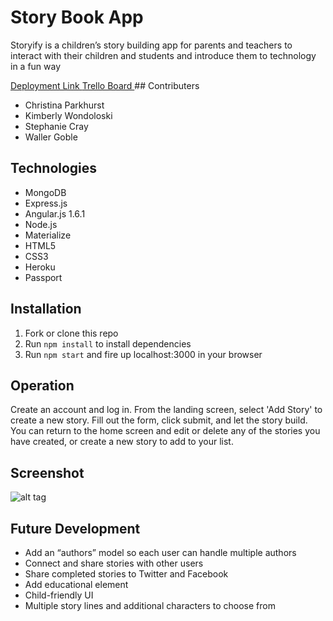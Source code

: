 # Story Book App

Storyify is a children’s story building app for parents and teachers to interact with their children and students and introduce them to technology in a fun way

<a href="https://storyify.herokuapp.com">
Deployment Link
</a>

<a href="https://trello.com/b/BC1sJOOj/wdi-project-3">
Trello Board
</a>
## Contributers

* Christina Parkhurst
* Kimberly Wondoloski
* Stephanie Cray
* Waller Goble

## Technologies

* MongoDB
* Express.js
* Angular.js 1.6.1
* Node.js 
* Materialize
* HTML5
* CSS3
* Heroku
* Passport

## Installation
1. Fork or clone this repo
2. Run ```npm install``` to install dependencies
3. Run ```npm start``` and fire up localhost:3000 in your browser

## Operation
Create an account and log in. From the landing screen, select 'Add Story' to create a new story. Fill out the form, click submit, and let the story build. You can return to the home screen and edit or delete any of the stories you have created, or create a new story to add to your list. 

## Screenshot

![alt tag](https://raw.githubusercontent.com/ccparkhurst/storyify/master/path/storyify.png)

## Future Development

* Add an “authors” model so each user can handle multiple authors
* Connect and share stories with other users
* Share completed stories to Twitter and Facebook
* Add educational element
* Child-friendly UI 
* Multiple story lines and additional characters to choose from


